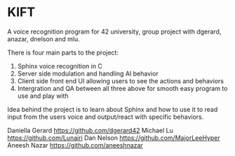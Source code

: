 # KIFT

A voice recognition program for 42 university, group project with dgerard, anazar, dnelson and mlu.

There is four main parts to the project:
1) Sphinx voice recognition in C
2) Server side modulation and handling AI behavior
3) Client side front end UI allowing users to see the actions and behaviors
4) Intergration and QA between all three above for smooth easy program to use and play with

Idea behind the project is to learn about Sphinx and how to use it to read input from the users voice and output/react with specific behaviors. 

Daniella Gerard https://github.com/dgerard42
Michael Lu https://github.com/Lunairi
Dan Nelson https://github.com/MajorLeeHyper
Aneesh Nazar https://github.com/aneeshnazar
